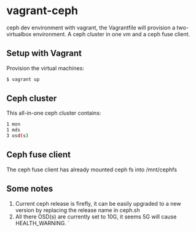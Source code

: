 vagrant-ceph
============

ceph dev environment with vagrant, the Vagrantfile will provision a two-virtualbox environment. A ceph cluster in one vm and a ceph fuse client.

## Setup with Vagrant
Provision the virtual machines:
```bash
$ vagrant up
```

## Ceph cluster
This all-in-one ceph cluster contains:
```bash
1 mon
1 mds
3 osd(s)
```

## Ceph fuse client
The ceph fuse client has already mounted ceph fs into /mnt/cephfs

## Some notes
1. Current ceph release is firefly, it can be easily upgraded to a new version by replacing the release name in ceph.sh
2. All there OSD(s) are currently set to 10G, it seems 5G will cause HEALTH_WARNING.
`
